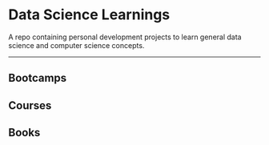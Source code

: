 # Data Science Learnings
A repo containing personal development projects to learn general data science and computer science concepts. 
***
## Bootcamps
## Courses
## Books

